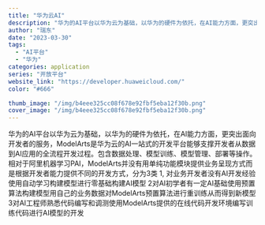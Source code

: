 ```yaml
---
title: "华为云AI"
description: "华为的AI平台以华为云为基础，以华为的硬件为依托，在AI能力方面，更突出面向开发者的服务，ModelArts是华为云的A"
author: "瑞东"
date: "2023-03-30"
tags:
  - "AI平台"
  - "华为"
categories: application
series: "开放平台"
website_link: "https://developer.huaweicloud.com/"
color: "#666"

thumb_image: "/img/b4eee325cc08f678e92fbf5eba12f30b.png"
cover_image: "/img/b4eee325cc08f678e92fbf5eba12f30b.png"
---
```


华为的AI平台以华为云为基础，以华为的硬件为依托，在AI能力方面，更突出面向开发者的服务，ModelArts是华为云的AI一站式的开发平台能够支撑开发者从数据到AI应用的全流程开发过程。包含数据处理、模型训练、模型管理、部署等操作。 相对于阿里机器学习PAI，ModelArts并没有用单纯功能模块提供业务呈现方式而是根据开发者能力提供不同的开发方式，分为3类 1, 对业务开发者没有AI开发经验使用自动学习构建模型进行零基础构建AI模型 2对AI初学者有一定AI基础使用预置算法构建模型用自己的业务数据对ModelArts预置算法进行重训练从而得到新模型 3对AI工程师熟悉代码编写和调测使用ModelArts提供的在线代码开发环境编写训练代码进行AI模型的开发